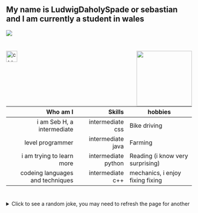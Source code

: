 <h2 align="left"> My name is LudwigDaholySpade or sebastian and I am currently a student in wales</h2>
<img src="https://user-images.githubusercontent.com/73097560/115834477-dbab4500-a447-11eb-908a-139a6edaec5c.gif"><br><br>

###

<img align="right" height="150" src="https://media.tenor.com/Na0yQ7X69F8AAAAM/amiya-breakdance.gif"  />

###

<div align="left">
   <img src="https://w7.pngwing.com/pngs/46/626/png-transparent-c-logo-the-c-programming-language-computer-icons-computer-programming-source-code-programming-miscellaneous-template-blue.png" height="30" alt="c++"  />
</div>

###

|             Who am I              |     Skills         |                hobbies               |
| ---------------------------------:| ------------------:|--------------------------------------|
|   i am Seb H, a intermediate      | intermediate css   |     Bike driving                     |
|         level programmer          | intermediate java  |     Farming                          |
|  i am trying to learn more        | intermediate python|     Reading (i know very surprising) |
|  codeing languages and techniques | intermediate c++   |     mechanics, i enjoy fixing fixing |



###

<br clear="both">

<details>
  <summary>Click to see a random joke, you may need to refresh the page for another</summary>
  <div align="center">

  ![Jokes Card](https://readme-jokes.vercel.app/api?theme=halloween)

  </div>
</details>

###
